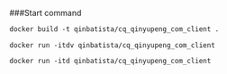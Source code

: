 ###Start command

```dockerfile
docker build -t qinbatista/cq_qinyupeng_com_client .
```

```
docker run -itdv qinbatista/cq_qinyupeng_com_client
```

```
docker run -itd qinbatista/cq_qinyupeng_com_client
```

